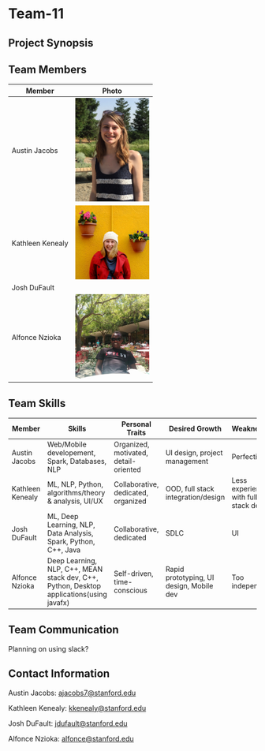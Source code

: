 # Team-11
<!--- Logo Image --->

## Project Synopsis 


## Team Members
| Member                | Photo                                         |
| --------------------- | --------------------------------------------- |
| Austin Jacobs         |  <img src="./images/austinjacobs.jpg" width="150"> |
| Kathleen Kenealy      |  <img src="./images/23275542_1472690689513643_4536135020035684231_o.jpg" width="150"> |
| Josh DuFault          |  |
| Alfonce Nzioka        |  <img src="./images/alfonce.jpg" width="150">|

<!--- <img src="./images/filename.jpg" width="150"> --->

## Team Skills
| Member                | Skills                        | Personal Traits  | Desired Growth | Weaknesses |
| --------------------- | ----------------------------- | ---------------- | -------------- | ---------- |
| Austin Jacobs    | Web/Mobile developement, Spark, Databases, NLP | Organized, motivated, detail-oriented | UI design, project management | Perfectionist |
| Kathleen Kenealy | ML, NLP, Python, algorithms/theory & analysis, UI/UX | Collaborative, dedicated, organized | OOD, full stack integration/design | Less experienced with full stack design |
| Josh DuFault | ML, Deep Learning, NLP, Data Analysis, Spark, Python, C++, Java | Collaborative, dedicated | SDLC | UI |
| Alfonce Nzioka |Deep Learning, NLP, C++, MEAN stack dev, C++, Python, Desktop applications(using javafx)|Self-driven, time-conscious| Rapid prototyping, UI design, Mobile dev|Too independent|

## Team Communication

Planning on using slack?

## Contact Information

Austin Jacobs: ajacobs7@stanford.edu

Kathleen Kenealy: kkenealy@stanford.edu

Josh DuFault: jdufault@stanford.edu

Alfonce Nzioka: alfonce@stanford.edu
